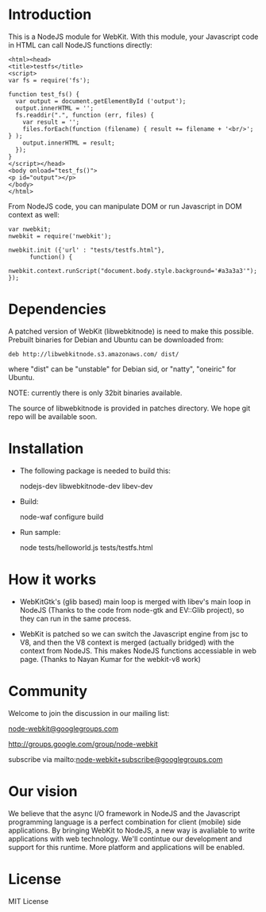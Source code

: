Introduction
============
This is a NodeJS module for WebKit. With this module, your Javascript code in HTML can call NodeJS functions directly:

    <html><head>
    <title>testfs</title>
    <script>
    var fs = require('fs');
    
    function test_fs() {
      var output = document.getElementById ('output');
      output.innerHTML = '';
      fs.readdir(".", function (err, files) {
        var result = '';
        files.forEach(function (filename) { result += filename + '<br/>'; } );
        output.innerHTML = result;
      });
    }
    </script></head>
    <body onload="test_fs()">
    <p id="output"></p>
    </body>
    </html>

From NodeJS code, you can manipulate DOM or run Javascript in DOM context as well:

    var nwebkit;
    nwebkit = require('nwebkit');

    nwebkit.init ({'url' : "tests/testfs.html"},
	      function() {
		  nwebkit.context.runScript("document.body.style.background='#a3a3a3'");
    });


Dependencies
============

A patched version of WebKit (libwebkitnode) is need to make this possible. Prebuilt binaries for Debian and Ubuntu can be downloaded from:

    deb http://libwebkitnode.s3.amazonaws.com/ dist/

where "dist" can be "unstable" for Debian sid, or "natty", "oneiric" for Ubuntu.

NOTE: currently there is only 32bit binaries available.

The source of libwebkitnode is provided in patches directory. We hope git repo will be available soon.


Installation
============

* The following package is needed to build this:

    nodejs-dev libwebkitnode-dev libev-dev

* Build:

    node-waf configure build

* Run sample:

    node tests/helloworld.js tests/testfs.html

How it works
============

* WebKitGtk's (glib based) main loop is merged with libev's main loop in NodeJS (Thanks to the code from node-gtk and EV::Glib project), so they can run in the same process.

* WebKit is patched so we can switch the Javascript engine from jsc to V8, and then the V8 context is merged (actually bridged) with the context from NodeJS. This makes NodeJS functions accessiable in web page. (Thanks to Nayan Kumar for the webkit-v8 work)

Community
=========

Welcome to join the discussion in our mailing list:

node-webkit@googlegroups.com

http://groups.google.com/group/node-webkit

subscribe via mailto:node-webkit+subscribe@googlegroups.com

Our vision
==========

We believe that the async I/O framework in NodeJS and the Javascript programming language is a perfect combination for client (mobile) side applications. By bringing WebKit to NodeJS, a new way is avaliable to write applications with web technology. We'll contintue our development and support for this runtime. More platform and applications will be enabled.

License
=======

MIT License
